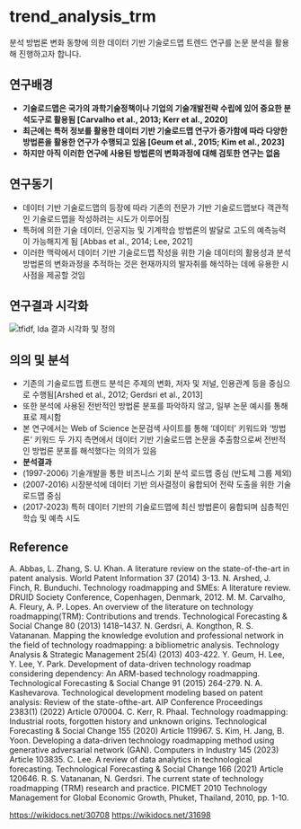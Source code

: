 # trend_analysis_trm

분석 방법론 변화 동향에 의한 데이터 기반 기술로드맵 트렌드 연구를 논문 분석을 활용해 진행하고자 합니다.


## 연구배경

- **기술로드맵은 국가의 과학기술정책이나 기업의 기술개발전략 수립에 있어 중요한 분석도구로 활용됨 [Carvalho et al., 2013; Kerr et al., 2020]**
- **최근에는 특허 정보를 활용한 데이터 기반 기술로드맵 연구가 증가함에 따라 다양한 방법론을 활용한 연구가 수행되고 있음 [Geum et al., 2015; Kim et al., 2023]**
- **하지만 아직 이러한 연구에 사용된 방법론의 변화과정에 대해 검토한 연구는 없음**
## 연구동기
- 데이터 기반 기술로드맵의 등장에 따라 기존의 전문가 기반 기술로드맵보다 객관적인 기술로드맵을 작성하려는 시도가 이루어짐
- 특허에 의한 기술 데이터, 인공지능 및 기계학습 방법론의 발달로 고도의 예측능력이 가능해지게 됨 [Abbas et al., 2014; Lee, 2021]
- 이러한 맥락에서 데이터 기반 기술로드맵 작성을 위한 기술 데이터의 활용성과 분석 방법론의 변화과정을 추적하는 것은 현재까지의 발자취를 해석하는 데에 유용한 시사점을 제공할 것임

## 연구결과 시각화
![tfidf, lda 결과 시각화 및 정의](https://github.com/wmk51/trend_analysis_trm/issues/1#issue-2033946153)

## 의의 및 분석

- 기존의 기술로드맵 트랜드 분석은 주제의 변화, 저자 및 저널, 인용관계 등을 중심으로 수행됨[Arshed et al., 2012; Gerdsri et al., 2013]
- 또한 분석에 사용된 전반적인 방법론 분포를 파악하지 않고, 일부 논문 예시를 통해 표로 제시함
- 본 연구에서는 Web of Science 논문검색 사이트를 통해 ‘데이터’ 키워드와 ‘방법론‘ 키워드 두 가지 측면에서 데이터 기반 기술로드맵 논문을 추출함으로써 전반적인 방법론 분포를 해석했다는 의의가 있음
- **분석결과**
- (1997-2006) 기술개발을 통한 비즈니스 기회 분석 로드맵 중심 (반도체 그룹 제외)
- (2007-2016) 시장분석에 데이터 기반 의사결정이 융합되어 전략 도출을 위한 기술로드맵 중심
- (2017-2023) 특허 데이터 기반의 기술로드맵에 최신 방법론이 융합되며 심층적인 학습 및 예측 시도
## Reference
A. Abbas, L. Zhang, S. U. Khan. A literature review on the state-of-the-art in patent analysis. World Patent Information 37 (2014) 3-13.
N. Arshed, J. Finch, R. Bunduchi. Technology roadmapping and SMEs: A literature review. DRUID Society Conference, Copenhagen, Denmark, 2012.
M. M. Carvalho, A. Fleury, A. P. Lopes. An overview of the literature on technology roadmapping(TRM): Contributions and trends. Technological Forecasting & Social Change 80 (2013) 1418–1437.
N. Gerdsri, A. Kongthon, R. S. Vatananan. Mapping the knowledge evolution and professional network in the field of technology roadmapping: a bibliometric analysis. Technology Analysis & Strategic Management 25(4) (2013) 403-422.
Y. Geum, H. Lee, Y. Lee, Y. Park. Development of data-driven technology roadmap considering dependency: An ARM-based technology roadmapping. Technological Forecasting & Social Change 91 (2015) 264-279.
N. A. Kashevarova. Technological development modeling based on patent analysis: Review of the state-ofthe-art. AIP Conference Proceedings 2383(1) (2022) Article 070004.
C. Kerr, R. Phaal. Technology roadmapping: Industrial roots, forgotten history and unknown origins. Technological Forecasting & Social Change 155 (2020) Article 119967.
S. Kim, H. Jang, B. Yoon. Developing a data-driven technology roadmapping method using generative adversarial network (GAN). Computers in Industry 145 (2023) Article 103835.
C. Lee. A review of data analytics in technological forecasting. Technological Forecasting & Social Change 166 (2021) Article 120646.
R. S. Vatananan, N. Gerdsri. The current state of technology roadmapping (TRM) research and practice. PICMET 2010 Technology Management for Global Economic Growth, Phuket, Thailand, 2010, pp. 1-10.

https://wikidocs.net/30708
https://wikidocs.net/31698

